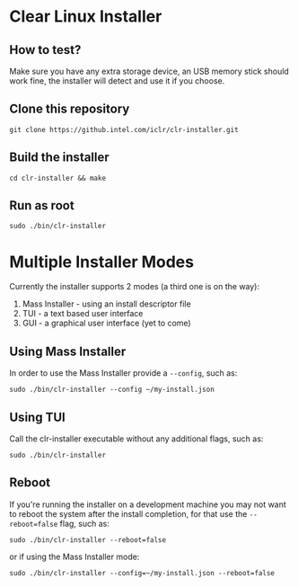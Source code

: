 # Clear Linux Installer

## How to test?
Make sure you have any extra storage device, an USB memory stick should work fine, the installer will detect and use it if you choose.

## Clone this repository

```
git clone https://github.intel.com/iclr/clr-installer.git
```

## Build the installer

```
cd clr-installer && make
```

## Run as root

```
sudo ./bin/clr-installer
```

# Multiple Installer Modes
Currently the installer supports 2 modes (a third one is on the way):
1. Mass Installer - using an install descriptor file
2. TUI - a text based user interface
3. GUI - a graphical user interface (yet to come)

## Using Mass Installer
In order to use the Mass Installer provide a ```--config```, such as:

```
sudo ./bin/clr-installer --config ~/my-install.json
```

## Using TUI
Call the clr-installer executable without any additional flags, such as:

```
sudo ./bin/clr-installer
```

## Reboot
If you're running the installer on a development machine you may not want to reboot the system after the install completion, for that use the ```--reboot=false``` flag, such as:

```
sudo ./bin/clr-installer --reboot=false
```

or if using the Mass Installer mode:

```
sudo ./bin/clr-installer --config=~/my-install.json --reboot=false
```